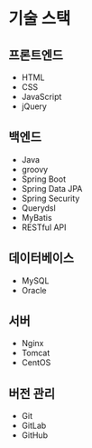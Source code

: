 # 기술 스택

## 프론트엔드
- HTML
- CSS
- JavaScript
- jQuery

## 백엔드
- Java
- groovy
- Spring Boot
- Spring Data JPA
- Spring Security
- Querydsl
- MyBatis
- RESTful API

## 데이터베이스
- MySQL
- Oracle 

## 서버
- Nginx
- Tomcat
- CentOS

## 버전 관리
- Git
- GitLab
- GitHub
